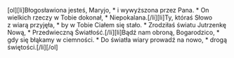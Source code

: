 [ol][li]Błogosławiona jesteś, Maryjo, * i wywyższona przez Pana. * On wielkich rzeczy w Tobie dokonał, * Niepokalana.[/li][li]Ty, któraś Słowo z wiarą przyjęła, * by w Tobie Ciałem się stało. * Zrodziłaś światu Jutrzenkę Nową, * Przedwieczną Światłość.[/li][li]Bądź nam obroną, Bogarodzico, * gdy się błąkamy w ciemności. * Do światła wiary prowadź na nowo, * drogą świętości.[/li][/ol]